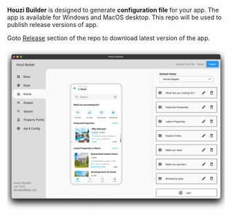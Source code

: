 **Houzi Builder** is designed to generate **configuration file** for your app. The app is available for Windows and MacOS desktop. This repo will be used to publish release versions of app.

Goto [Release](https://github.com/AdilSoomro/houzi-builder-release/releases) section of the repo to download latest version of the app.

![Houzi app builder for Houzez](assets/config.png)